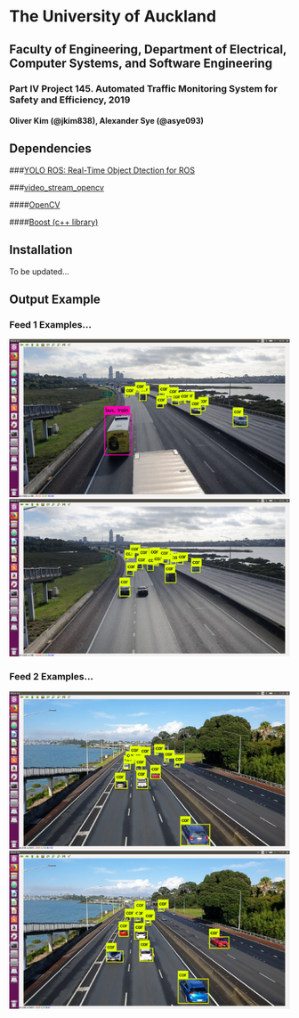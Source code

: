 # The University of Auckland 
## Faculty of Engineering, Department of Electrical, Computer Systems, and Software Engineering
### Part IV Project 145. Automated Traffic Monitoring System for Safety and Efficiency, 2019
#### Oliver Kim (@jkim838), Alexander Sye (@asye093)

## Dependencies

###[YOLO ROS: Real-Time Object Dtection for ROS](https://github.com/leggedrobotics/darknet_ros)

###[video_stream_opencv](https://github.com/jkim838/video_stream_opencv/tree/badebf62ec6718b2e208422a7d529a0396d26350)

####[OpenCV](https://opencv.org/)

####[Boost (c++ library)](https://www.boost.org/) 

## Installation

To be updated...

## Output Example
### Feed 1 Examples...
![detection1a-030](https://github.com/jkim838/145P4P2019/blob/master/Screenshot/Feed%201%20Normal/Screenshot%20from%202019-07-04%2000-26-28.png "Feed 1 Detection Example A, with threshold value 0.3")
![detection1b-030](https://github.com/jkim838/145P4P2019/blob/master/Screenshot/Feed%201%20Normal/Screenshot%20from%202019-07-04%2000-26-38.png "Feed 1 Detection Example B, with threshold value 0.3")

### Feed 2 Examples...
![detection2a-030](https://github.com/jkim838/145P4P2019/blob/master/Screenshot/Feed%202%20Normal/Screenshot%20from%202019-07-02%2011-34-50.png "Feed 2 Detection Example A, with threshold value 0.3")
![detection2b-030](https://github.com/jkim838/145P4P2019/blob/master/Screenshot/Feed%202%20Normal/Screenshot%20from%202019-07-02%2011-34-59.png "Feed 2 Detection Example B, with threshold value 0.3")


